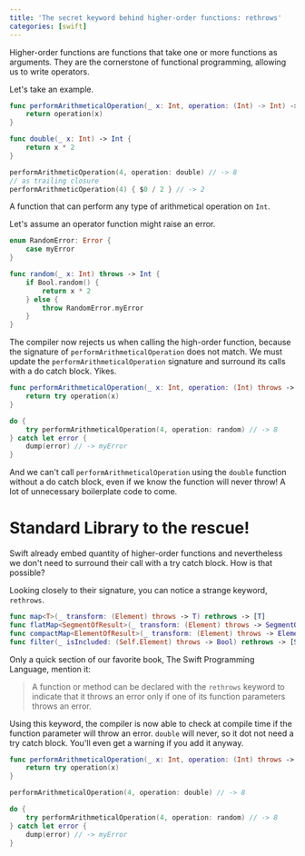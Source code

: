 ```yaml
---
title: 'The secret keyword behind higher-order functions: rethrows'
categories: [swift]
---
```


Higher-order functions are functions that take one or more functions as arguments. They are the cornerstone of functional programming, allowing us to write operators. 

Let's take an example.

```swift
func performArithmeticalOperation(_ x: Int, operation: (Int) -> Int) -> Int {
    return operation(x)
}

func double(_ x: Int) -> Int {
    return x * 2
}

performArithmeticOperation(4, operation: double) // -> 8
// as trailing closure
performArithmeticOperation(4) { $0 / 2 } // -> 2
```

A function that can perform any type of arithmetical operation on `Int`. 

Let's assume an operator function might raise an error. 

```swift
enum RandomError: Error {
    case myError
}

func random(_ x: Int) throws -> Int {
    if Bool.random() {
        return x * 2
    } else {
        throw RandomError.myError
    }
}
```

The compiler now rejects us when calling the high-order function, because the signature of `performArithmeticalOperation` does not match. We must update the `performArithmeticalOperation` signature and surround its calls with a do catch block. Yikes.

```swift
func performArithmeticalOperation(_ x: Int, operation: (Int) throws -> Int) throws -> Int {
    return try operation(x)
}

do {
    try performArithmeticalOperation(4, operation: random) // -> 8
} catch let error {
    dump(error) // -> myError
}
```

And we can't call `performArithmeticalOperation` using the `double` function without a do catch block, even if we know the function will never throw! A lot of unnecessary boilerplate code to come.

# Standard Library to the rescue!

Swift already embed quantity of higher-order functions and nevertheless we don't need to surround their call with a try catch block. How is that possible?

Looking closely to their signature, you can notice a strange keyword, `rethrows`.

```swift
func map<T>(_ transform: (Element) throws -> T) rethrows -> [T] 
func flatMap<SegmentOfResult>(_ transform: (Element) throws -> SegmentOfResult) rethrows -> [SegmentOfResult.Element] where SegmentOfResult : Sequence 
func compactMap<ElementOfResult>(_ transform: (Element) throws -> ElementOfResult?) rethrows -> [ElementOfResult] 
func filter(_ isIncluded: (Self.Element) throws -> Bool) rethrows -> [Self.Element] 
```

Only a quick section of our favorite book, The Swift Programming Language, mention it:

> A function or method can be declared with the `rethrows` keyword to indicate that it throws an error only if one of its function parameters throws an error.

Using this keyword, the compiler is now able to check at compile time if the function parameter will throw an error. `double` will never, so it dot not need a try catch block. You'll even get a warning if you add it anyway.

```swift
func performArithmeticalOperation(_ x: Int, operation: (Int) throws -> Int) throws -> Int {
    return try operation(x)
}

performArithmeticalOperation(4, operation: double) // -> 8

do {
    try performArithmeticalOperation(4, operation: random) // -> 8
} catch let error {
    dump(error) // -> myError
}
```